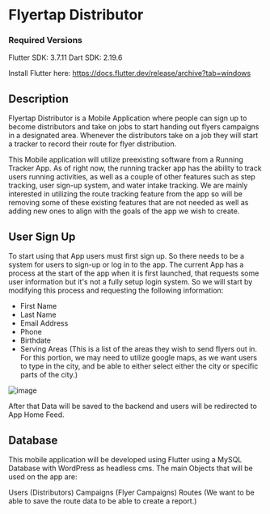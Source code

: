 # Flyertap Distributor
### Required Versions
Flutter SDK: 3.7.11
Dart SDK: 2.19.6

Install Flutter here: https://docs.flutter.dev/release/archive?tab=windows

## Description
Flyertap Distributor is a Mobile Application where people can sign up to become distributors and take on jobs to start handing out flyers campaigns in a designated area. Whenever the distributors take on a job they will start a tracker to record their route for flyer distribution.

This Mobile application will utilize preexisting software from a Running Tracker App. As of right now, the running tracker app has the ability to track users running activities, as well as a couple of other features such as step tracking, user sign-up system, and water intake tracking. We are mainly interested in utilizing the route tracking feature from the app so will be removing some of these existing features that are not needed as well as adding new ones to align with the goals of the app we wish to create.


## User Sign Up
To start using that App users must first sign up. So there needs to be a system for users to sign-up or log in to the app. The current App has a process at the start of the app when it is first launched, that requests some user information but it's not a fully setup login system. So we will start by modifying this process and requesting the following information:

-  First Name
-  Last Name
-  Email Address
-  Phone
-  Birthdate
-  Serving Areas (This is a list of the areas they wish to send flyers out in. For this portion, we may need to utilize google maps, as we want users to type in the city, and be able to either select either the city or specific parts of the city.)

![image](https://github.com/702Padmin/Flyertap-Distributor/assets/57960180/e560cb09-3bd7-4c16-9582-50957815907c)

After that Data will be saved to the backend and users will be redirected to App Home Feed.



## Database
This mobile application will be developed using Flutter using a MySQL Database with WordPress as headless cms.
The main Objects that will be used on the app are: 

Users (Distributors)
Campaigns (Flyer Campaigns)
Routes (We want to be able to save the route data to be able to create a report.)

